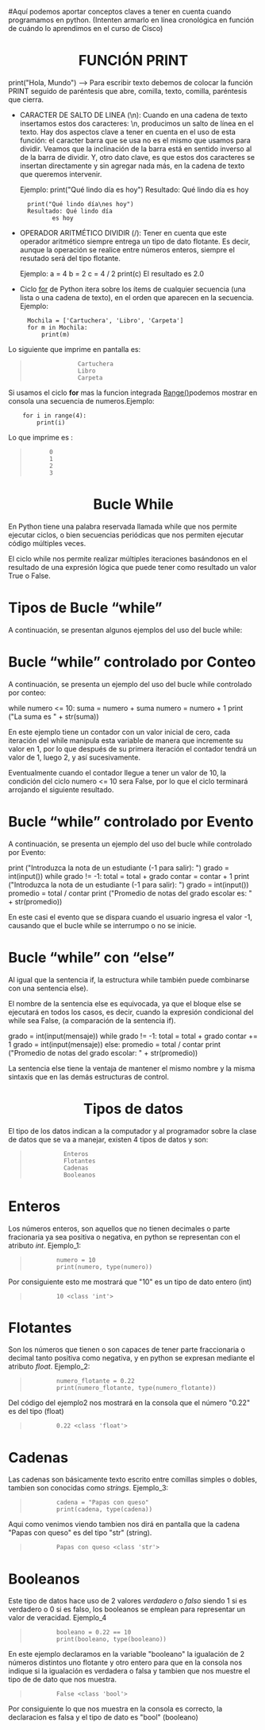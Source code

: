 #Aquí podemos aportar conceptos claves a tener en cuenta cuando programamos en python. (Intenten armarlo en línea cronológica en función de cuándo lo aprendimos en el curso de Cisco)



<h1 align="center">FUNCIÓN PRINT</h1>

print("Hola, Mundo") --> Para escribir texto debemos de colocar la función PRINT seguido de paréntesis que abre, comilla, texto, comilla, paréntesis que cierra.




- CARACTER DE SALTO DE LINEA (\n): Cuando en una cadena de texto insertamos estos dos caracteres: \n, producimos un salto de línea en el texto. Hay dos aspectos clave a tener en cuenta en el uso de esta función: el caracter barra que se usa no es el mismo que usamos para dividir. Veamos que la inclinación de la barra está en sentido inverso al de la barra de dividir. Y, otro dato clave, es que estos dos caracteres se insertan directamente y sin agregar nada más, en la cadena de texto que queremos intervenir.

	Ejemplo: 
		print("Qué lindo día es hoy")
		Resultado: Qué lindo día es hoy
		
		print("Qué lindo día\nes hoy")
		Resultado: Qué lindo día
			   es hoy




- OPERADOR ARITMÉTICO DIVIDIR (/): Tener en cuenta que este operador aritmético siempre entrega un tipo de dato flotante. Es decir, aunque la operación se realice entre números enteros, siempre el resutado será del tipo flotante. 
		
	Ejemplo: 
		a = 4
		b = 2
		c = 4 / 2
		print(c)
		El resultado es 2.0




- Ciclo <a href="https://docs.python.org/es/3/tutorial/controlflow.html#for-statements">for</a> de Python itera sobre los ítems de cualquier secuencia (una lista o una cadena de texto), en el orden que aparecen en la secuencia. 	Ejemplo:
					
		Mochila = ['Cartuchera', 'Libro', 'Carpeta']
		for m in Mochila:
			print(m)
	
Lo siguiente que imprime en pantalla es:
>					Cartuchera
>					Libro
>					Carpeta
					
Si usamos el ciclo **for** mas la funcion integrada <a href="https://docs.python.org/es/3/library/stdtypes.html#range">Range()</a>podemos mostrar en consola una secuencia de numeros.Ejemplo:

		for i in range(4):			
			print(i)

Lo que imprime es :
>			0
>			1
>			2
>			3
			
			
<h1 align="center">Bucle While</h1>
En Python tiene una palabra reservada llamada while que nos permite ejecutar ciclos, o bien secuencias periódicas que nos permiten ejecutar código múltiples veces.

El ciclo while nos permite realizar múltiples iteraciones basándonos en el resultado de una expresión lógica que puede tener como resultado un valor True o False.

# Tipos de Bucle “while”
A continuación, se presentan algunos ejemplos del uso del bucle while:

# Bucle “while” controlado por Conteo
A continuación, se presenta un ejemplo del uso del bucle while controlado por conteo:

while numero <= 10:
    suma = numero + suma
    numero = numero + 1
print ("La suma es " + str(suma))


En este ejemplo tiene un contador con un valor inicial de cero, cada iteración del while manipula esta variable de manera que incremente su valor en 1, por lo que después de su primera iteración el contador tendrá un valor de 1, luego 2, y así sucesivamente.

Eventualmente cuando el contador llegue a tener un valor de 10, la condición del ciclo numero <= 10 sera False, por lo que el ciclo terminará arrojando el siguiente resultado.

# Bucle “while” controlado por Evento
A continuación, se presenta un ejemplo del uso del bucle while controlado por Evento:

print ("Introduzca la nota de un estudiante (-1 para salir): ")
grado = int(input())
while grado != -1:
    total = total + grado
    contar = contar + 1
    print ("Introduzca la nota de un estudiante (-1 para salir): ")
    grado = int(input())
promedio = total / contar
print ("Promedio de notas del grado escolar es: " + str(promedio))


En este casi el evento que se dispara cuando el usuario ingresa el valor -1, causando que el bucle while se interrumpo o no se inicie.

# Bucle “while” con “else”
Al igual que la sentencia if, la estructura while también puede combinarse con una sentencia else).

El nombre de la sentencia else es equivocada, ya que el bloque else se ejecutará en todos los casos, es decir, cuando la expresión condicional del while sea False, (a comparación de la sentencia if).


grado = int(input(mensaje))
while grado != -1:
    total = total + grado
    contar += 1
    grado = int(input(mensaje))
else:
    promedio = total / contar
    print ("Promedio de notas del grado escolar: " + str(promedio))


La sentencia else tiene la ventaja de mantener el mismo nombre y la misma sintaxis que en las demás estructuras de control.

<h1 align="center">Tipos de datos</h1>

El tipo de los datos indican a la computador y al programador sobre la clase de datos que se va a manejar, existen 4 tipos de datos y son:
>               Enteros 
>               Flotantes
>               Cadenas 
>               Booleanos

# Enteros
Los números enteros, son aquellos que no tienen decimales o parte fracionaria ya sea positiva o negativa, en python se representan con el atributo *int*.
Ejemplo_1:
>             numero = 10
>             print(numero, type(numero))
Por consiguiente esto me mostrará que "10" es un tipo de dato entero (int)
>             10 <class 'int'>
# Flotantes
Son los números que tienen o son capaces de tener parte fraccionaria o decimal tanto positiva como negativa, y en python se expresan mediante el atributo *float*.
Ejemplo_2:
>             numero_flotante = 0.22
>             print(numero_flotante, type(numero_flotante))
Del código del ejemplo2 nos mostrará en la consola que el número "0.22" es del tipo (float)
>             0.22 <class 'float'>
# Cadenas
Las cadenas son básicamente texto escrito entre comillas simples o dobles, tambien son conocidas como *strings*. 
Ejemplo_3:
>             cadena = "Papas con queso"
>             print(cadena, type(cadena))
Aqui como venimos viendo tambien nos dirá en pantalla que la cadena "Papas con queso" es del tipo "str" (string).
>             Papas con queso <class 'str'>
# Booleanos
Este tipo de datos hace uso de 2 valores *verdadero* o *falso* siendo 1 si es verdadero o 0 si es falso, los booleanos se emplean para representar un valor de veracidad.
Ejemplo_4 
>             booleano = 0.22 == 10
>             print(booleano, type(booleano))
En este ejemplo declaramos en la variable "booleano" la igualación de 2 números distintos uno flotante y otro entero para que en la consola nos indique si la igualación es verdadera o falsa y tambien que nos muestre el tipo de de dato que nos muestra.
>             False <class 'bool'>
Por consiguiente lo que nos muestra en la consola es correcto, la declaracion es falsa y el tipo de dato es "bool" (booleano)


